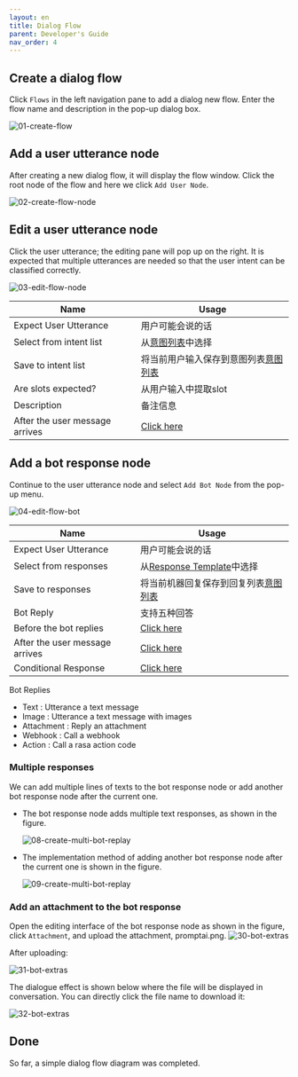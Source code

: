 ```yaml
---
layout: en
title: Dialog Flow
parent: Developer's Guide
nav_order: 4
---
```


## Create a dialog flow
Click `Flows` in the left navigation pane to add a dialog new flow.  Enter the flow name and description in the pop-up dialog box.

![01-create-flow](/assets/images/tutorial/flow/01-flow.png)

## Add a user utterance node
After creating a new dialog flow, it will display the flow window. Click the root node of the flow and here we click `Add User Node`.

![02-create-flow-node](/assets/images/tutorial/flow/02-flow.png)

## Edit a user utterance node
Click the user utterance; the editing pane will pop up on the right. It is expected that multiple utterances are needed so that the user intent can be classified correctly. 

![03-edit-flow-node](/assets/images/tutorial/flow/03-flow.png)

| Name                           | Usage            |
|--------------------------------|-------------------|
| Expect User Utterance          | 用户可能会说的话    |
| Select from intent list        | 从[意图列表](/docs/tutorial/template_user/)中选择    |
| Save to intent list            | 将当前用户输入保存到意图列表[意图列表](/docs/tutorial/template_user/)    |
| Are slots expected?            | 从用户输入中提取slot   |
| Description                    | 备注信息   |
| After the user message arrives | [Click here](/docs/advance_control/reset_slot/)    |

## Add a bot response node
Continue to the user utterance node and select `Add Bot Node` from the pop-up menu. 

![04-edit-flow-bot](/assets/images/tutorial/flow/04-flow.png)


| Name                          | Usage            |
|-------------------------------|-------------------|
| Expect User Utterance         | 用户可能会说的话    |
| Select from responses         | 从[Response Template](/docs/tutorial/template_bot/)中选择      |
| Save to responses             | 将当前机器回复保存到回复列表[意图列表](/docs/tutorial/template_bot/)|
| Bot Reply                     | 支持五种回答                                                    |
| Before the bot replies        | [Click here](/docs/advance_control/reply_conditions/)         |
| After the user message arrives| [Click here](/docs/advance_control/reset_slot/)               |
| Conditional Response          | [Click here](/docs/advance_control/conditional_response/)     |

Bot Replies

- Text       : Utterance a text message
- Image      : Utterance a text message with images
- Attachment : Reply an attachment 
- Webhook    : Call a webhook 
- Action     : Call a rasa action code

### Multiple responses
We can add multiple lines of texts to the bot response node or add another bot response node after the current one. 

- The bot response node adds multiple text responses, as shown in the figure.
  
  ![08-create-multi-bot-replay](/assets/images/tutorial/flow/05-flow.png)

- The implementation method of adding another bot response node after the current one is shown in the figure.
  
  ![09-create-multi-bot-replay](/assets/images/tutorial/flow/06-flow.png)

<!--
When the machine replies to multiple content, you need to adjust the reply order of each content. You can refer to the following methods
- To adjust the order of multiple texts in the reply node, you can click the icon button, drag it to the desired order, and then release it
![20-bot-text-order.png](/assets/images/tutorial/flow/07-flow.png)
- If you need to adjust the reply order of multiple consecutive machine reply nodes, you only need to use the Recycle Bin function to adjust the order of machine reply nodes

The dialogue effect pictures of the two methods are as follows:
![10-create-multi-bot-replay](/assets/images/tutorial/flow/08-flow.png)
-->

### Add an attachment to the bot response
Open the editing interface of the bot response node as shown in the figure, click `Attachment`, and upload the attachment, promptai.png.
![30-bot-extras](/assets/images/tutorial/flow/09-flow.png)

After uploading: 

![31-bot-extras](/assets/images/tutorial/flow/10-flow.png)

The dialogue effect is shown below where the file will be displayed in conversation. You can directly click the file name to download it:

![32-bot-extras](/assets/images/tutorial/flow/11-flow.png)

## Done

So far, a simple dialog flow diagram was completed.
